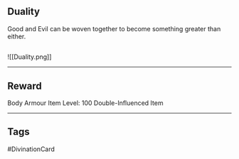## Duality
Good and Evil can be woven together to become something greater than either.
## 
![[Duality.png]]

---
## Reward
Body Armour
Item Level: 100
Double-Influenced Item

---
## Tags
#DivinationCard